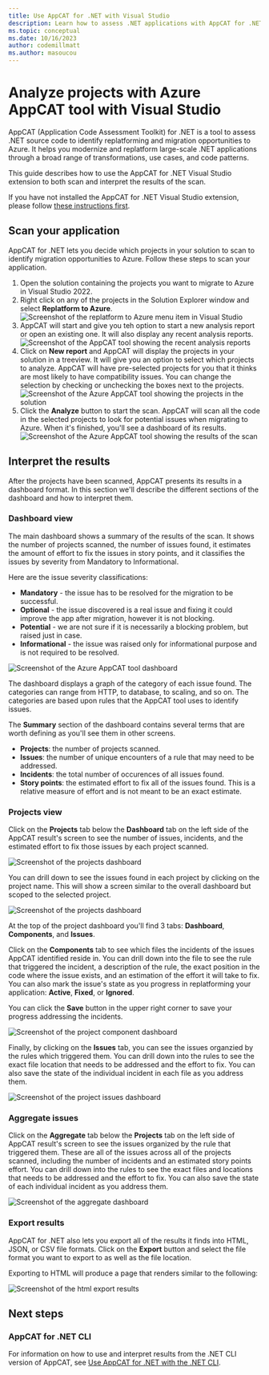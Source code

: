 ```yaml
---
title: Use AppCAT for .NET with Visual Studio
description: Learn how to assess .NET applications with AppCAT for .NET to evaluate their readiness to migrate to Azure with Visual Studio.
ms.topic: conceptual
ms.date: 10/16/2023
author: codemillmatt
ms.author: masoucou
---
```


# Analyze projects with Azure AppCAT tool with Visual Studio

AppCAT (Application Code Assessment Toolkit) for .NET is a tool to assess .NET source code to identify replatforming and migration opportunities to Azure. It helps you modernize and replatform large-scale .NET applications through a broad range of transformations, use cases, and code patterns.

This guide describes how to use the AppCAT for .NET Visual Studio extension to both scan and interpret the results of the scan.

If you have not installed the AppCAT for .NET Visual Studio extension, please follow [these instructions first](./install.md).

## Scan your application

AppCAT for .NET lets you decide which projects in your solution to scan to identify migration opportunities to Azure. Follow these steps to scan your application.

1. Open the solution containing the projects you want to migrate to Azure in Visual Studio 2022.
1. Right click on any of the projects in the Solution Explorer window and select **Replatform to Azure**.
  ![Screenshot of the replatform to Azure menu item in Visual Studio](./media/replatform.png)
1. AppCAT will start and give you teh option to start a new analysis report or open an existing one. It will also display any recent analysis reports.
  ![Screenshot of the AppCAT tool showing the recent analysis reports](./media/appcat-start-screen.png)
1. Click on **New report** and AppCAT will display the projects in your solution in a treeview. It will give you an option to select which projects to analyze. AppCAT will have pre-selected projects for you that it thinks are most likely to have compatibility issues. You can change the selection by checking or unchecking the boxes next to the projects.
  ![Screenshot of the Azure AppCAT tool showing the projects in the solution](./media/analyze-project-selection.png)
1. Click the **Analyze** button to start the scan. AppCAT will scan all the code in the selected projects to look for potential issues when migrating to Azure. When it's finished, you'll see a dashboard of its results.
  ![Screenshot of the Azure AppCAT tool showing the results of the scan](./media/analyze-results.png)

## Interpret the results

After the projects have been scanned, AppCAT presents its results in a dashboard format. In this section we'll describe the different sections of the dashboard and how to interpret them.

### Dashboard view

The main dashboard shows a summary of the results of the scan. It shows the number of projects scanned, the number of issues found, it estimates the amount of effort to fix the issues in story points, and it classifies the issues by severity from Mandatory to Informational.

Here are the issue severity classifications:

* **Mandatory** - the issue has to be resolved for the migration to be successful.
* **Optional** - the issue discovered is a real issue and fixing it could improve the app after migration, however it is not blocking.
* **Potential** - we are not sure if it is necessarily a blocking problem, but raised just in case.
* **Informational** - the issue was raised only for informational purpose and is not required to be resolved.

![Screenshot of the Azure AppCAT tool dashboard](./media/dashboard-results.png)

The dashboard displays a graph of the category of each issue found. The categories can range from HTTP, to database, to scaling, and so on. The categories are based upon rules that the AppCAT tool uses to identify issues.

The **Summary** section of the dashboard contains several terms that are worth defining as you'll see them in other screens.

* **Projects**: the number of projects scanned.
* **Issues**: the number of unique encounters of a rule that may need to be addressed.
* **Incidents**: the total number of occurences of all issues found.
* **Story points**: the estimated effort to fix all of the issues found. This is a relative measure of effort and is not meant to be an exact estimate.

### Projects view

Click on the **Projects** tab below the **Dashboard** tab on the left side of the AppCAT result's screen to see the number of issues, incidents, and the estimated effort to fix those issues by each project scanned.

![Screenshot of the projects dashboard](./media/projects-overview.png)

You can drill down to see the issues found in each project by clicking on the project name. This will show a screen similar to the overall dashboard but scoped to the selected project.

![Screenshot of the projects dashboard](./media/project-dashboard.png)

At the top of the project dashboard you'll find 3 tabs: **Dashboard**, **Components**, and **Issues**.

Click on the **Components** tab to see which files the incidents of the issues AppCAT identified reside in. You can drill down into the file to see the rule that triggered the incident, a description of the rule, the exact position in the code where the issue exists, and an estimation of the effort it will take to fix. You can also mark the issue's state as you progress in replatforming your application: **Active**, **Fixed**, or **Ignored**.

You can click the **Save** button in the upper right corner to save your progress addressing the incidents.

![Screenshot of the project component dashboard](./media/project-component-dashboard.png)

Finally, by clicking on the **Issues** tab, you can see the issues organzied by the rules which triggered them. You can drill down into the rules to see the exact file location that needs to be addressed and the effort to fix. You can also save the state of the individual incident in each file as you address them.

![Screenshot of the project issues dashboard](./media/project-issue-dashboard.png)

### Aggregate issues

Click on the **Aggregate** tab below the **Projects** tab on the left side of AppCAT result's screen to see the issues organized by the rule that triggered them. These are all of the issues across all of the projects scanned, including the number of incidents and an estimated story points effort. You can drill down into the rules to see the exact files and locations that needs to be addressed and the effort to fix. You can also save the state of each individual incident as you address them.

![Screenshot of the aggregate dashboard](./media/aggregate-dashboard.png)

### Export results

AppCAT for .NET also lets you export all of the results it finds into HTML, JSON, or CSV file formats. Click on the **Export** button and select the file format you want to export to as well as the file location.

Exporting to HTML will produce a page that renders similar to the following:

![Screenshot of the html export results](./media/html-export.png)

## Next steps

### AppCAT for .NET CLI

For information on how to use and interpret results from the .NET CLI version of AppCAT, see [Use AppCAT for .NET with the .NET CLI](./donet-cli.md).
